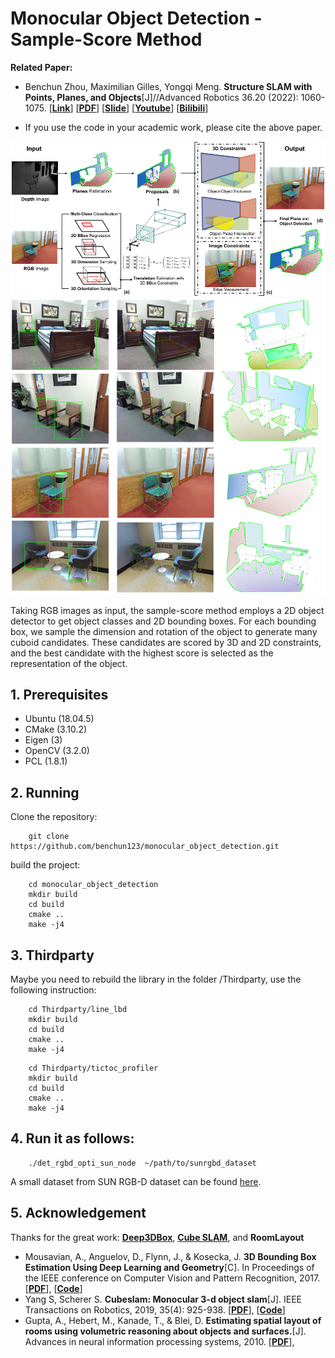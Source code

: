# Monocular Object Detection - Sample-Score Method

**Related Paper:**  

+ Benchun Zhou, Maximilian Gilles, Yongqi Meng. **Structure SLAM with Points, Planes, and Objects**[J]//Advanced Robotics 36.20 (2022): 1060-1075. [[**Link**](https://www.tandfonline.com/doi/full/10.1080/01691864.2022.2123253)] [[**PDF**](./README_Picture/2022_Advanced_Robotics_Publication.pdf)]  [[**Slide**](./README_Picture/2022_Advanced_Robotics_Slide.pdf)]
 [[**Youtube**](https://youtu.be/nBbGTFeUh88)] [[**Bilibili**](https://www.bilibili.com/video/BV1JM4y167uT)]

+ If you use the code in your academic work, please cite the above paper. 

<div align=center><img src="./README_Picture/Fig_4_Method_Mono_Framework.png"/></div>
<div align=center><img src="./README_Picture/Fig_6_Ex_Vis_Sample_Score.png"/></div>

Taking RGB images as input, the sample-score method employs a 2D object detector to get object classes and 2D bounding boxes. For each bounding box, we sample the dimension and rotation of the object to generate many cuboid candidates. These candidates are scored by 3D and 2D constraints, and the best candidate with the highest score is selected as the representation of the object.


## 1. Prerequisites 
* Ubuntu (18.04.5)
* CMake (3.10.2)
* Eigen (3)
* OpenCV (3.2.0)
* PCL (1.8.1)

## 2. Running
Clone the repository:
```
    git clone https://github.com/benchun123/monocular_object_detection.git
```
build the project: 
```
    cd monocular_object_detection
    mkdir build
    cd build
    cmake ..
    make -j4
```

## 3. Thirdparty
Maybe you need to rebuild the library in the folder /Thirdparty, use the following instruction: 
```
    cd Thirdparty/line_lbd
    mkdir build
    cd build
    cmake ..
    make -j4
```

```
    cd Thirdparty/tictoc_profiler
    mkdir build
    cd build
    cmake ..
    make -j4
```

## 4. Run it as follows:
```
    ./det_rgbd_opti_sun_node  ~/path/to/sunrgbd_dataset
```
A small dataset from SUN RGB-D dataset can be found [here](https://drive.google.com/file/d/14PQWSmCsBvmomllWeF4_hlDiEuYIyWgQ/view?usp=drive_link). 


## 5. Acknowledgement 

Thanks for the great work: [**Deep3DBox**](https://github.com/skhadem/3D-BoundingBox), [**Cube SLAM**](https://github.com/shichaoy/cube_slam), and **RoomLayout**

+ Mousavian, A., Anguelov, D., Flynn, J., & Kosecka, J. **3D Bounding Box Estimation Using Deep Learning and Geometry**[C]. In Proceedings of the IEEE conference on Computer Vision and Pattern Recognition, 2017. [[**PDF**](https://openaccess.thecvf.com/content_cvpr_2017/html/Mousavian_3D_Bounding_Box_CVPR_2017_paper.html)], [[**Code**](https://github.com/skhadem/3D-BoundingBox)]
+ Yang S, Scherer S. **Cubeslam: Monocular 3-d object slam**[J]. IEEE Transactions on Robotics, 2019, 35(4): 925-938. [[**PDF**](https://arxiv.org/abs/1806.00557)], [[**Code**](https://github.com/shichaoy/cube_slam)]
+ Gupta, A., Hebert, M., Kanade, T., & Blei, D. **Estimating spatial layout of rooms using volumetric reasoning about objects and surfaces.**[J].  Advances in neural information processing systems, 2010. [[**PDF**](https://proceedings.neurips.cc/paper/2010/hash/076a0c97d09cf1a0ec3e19c7f2529f2b-Abstract.html)], 